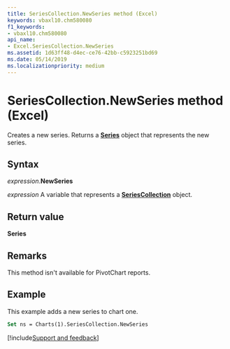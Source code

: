 ```yaml
---
title: SeriesCollection.NewSeries method (Excel)
keywords: vbaxl10.chm580080
f1_keywords:
- vbaxl10.chm580080
api_name:
- Excel.SeriesCollection.NewSeries
ms.assetid: 1d63ff48-d4ec-ce76-42bb-c5923251bd69
ms.date: 05/14/2019
ms.localizationpriority: medium
---
```



# SeriesCollection.NewSeries method (Excel)

Creates a new series. Returns a **[Series](Excel.Series(object).md)** object that represents the new series.


## Syntax

_expression_.**NewSeries**

_expression_ A variable that represents a **[SeriesCollection](Excel.SeriesCollection.md)** object.


## Return value

**Series**


## Remarks

This method isn't available for PivotChart reports.


## Example

This example adds a new series to chart one.

```vb
Set ns = Charts(1).SeriesCollection.NewSeries
```




[!include[Support and feedback](~/includes/feedback-boilerplate.md)]
